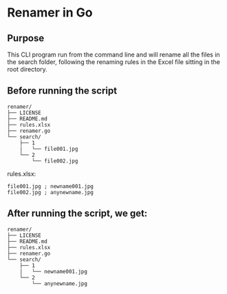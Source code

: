 # Renamer in Go

## Purpose

This CLI program run from the command line and will rename all the files in the search folder, following the renaming rules in the Excel file sitting in the root directory.

## Before running the script

    renamer/
    ├── LICENSE
    ├── README.md
    ├── rules.xlsx
    ├── renamer.go
    └── search/
        ├── 1
        |   └── file001.jpg
        └── 2
            └── file002.jpg

rules.xlsx:

    file001.jpg ; newname001.jpg
    file002.jpg ; anynewname.jpg
    
## After running the script, we get:

    renamer/
    ├── LICENSE
    ├── README.md
    ├── rules.xlsx
    ├── renamer.go
    └── search/
        ├── 1
        |   └── newname001.jpg
        └── 2
            └── anynewname.jpg

